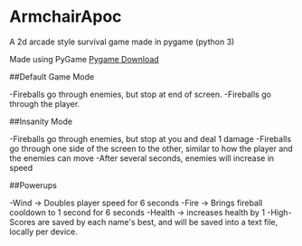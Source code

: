 # ArmchairApoc
A 2d arcade style survival game made in pygame (python 3)

Made using PyGame
[Pygame Download](https://www.pygame.org/download.shtml)

##Default Game Mode

-Fireballs go through enemies, but stop at end of screen.
-Fireballs go through the player.

##Insanity Mode

-Fireballs go through enemies, but stop at you and deal 1 damage
-Fireballs go through one side of the screen to the other, similar to how the player and the enemies can move
-After several seconds, enemies will increase in speed

##Powerups

-Wind -> Doubles player speed for 6 seconds
-Fire -> Brings fireball cooldown to 1 second for 6 seconds
-Health -> increases health by 1
-High-Scores are saved by each name's best, and will be saved into a text file, locally per device.